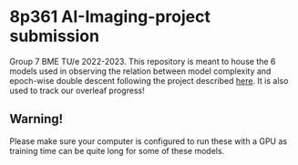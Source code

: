 # 8p361 AI-Imaging-project submission
Group 7 BME TU/e 2022-2023. This repository is meant to house the 6 models used in observing the relation between model complexity and epoch-wise double descent following the project described [here](https://github.com/tueimage/8p361-project-imaging).
It is also used to track our overleaf progress!
## Warning!
Please make sure your computer is configured to run these with a GPU as training time can be quite long for some of these models.
